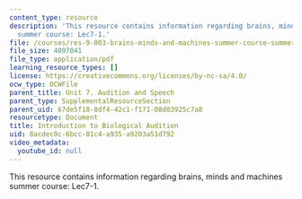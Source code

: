 ```yaml
---
content_type: resource
description: 'This resource contains information regarding brains, minds and machines
  summer course: Lec7-1.'
file: /courses/res-9-003-brains-minds-and-machines-summer-course-summer-2015/8acdec0c6bcc81c4a935a9203a51d792_MITRES_9_003SUM15_Lec7-1.pdf
file_size: 4097041
file_type: application/pdf
learning_resource_types: []
license: https://creativecommons.org/licenses/by-nc-sa/4.0/
ocw_type: OCWFile
parent_title: Unit 7. Audition and Speech
parent_type: SupplementalResourceSection
parent_uid: 67de5f18-8df4-42c1-f171-08d83925c7a8
resourcetype: Document
title: Introduction to Biological Audition
uid: 8acdec0c-6bcc-81c4-a935-a9203a51d792
video_metadata:
  youtube_id: null
---
```

This resource contains information regarding brains, minds and machines summer course: Lec7-1.